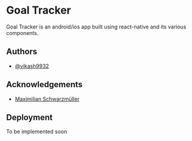# Goal Tracker

Goal Tracker is an android/ios app built using react-native and its various components.

## Authors

- [@vikash9932](https://www.github.com/vikash9932)

## Acknowledgements

- [Maximilian Schwarzmüller](https://www.linkedin.com/in/maximilian-schwarzmueller/)

## Deployment

To be implemented soon

